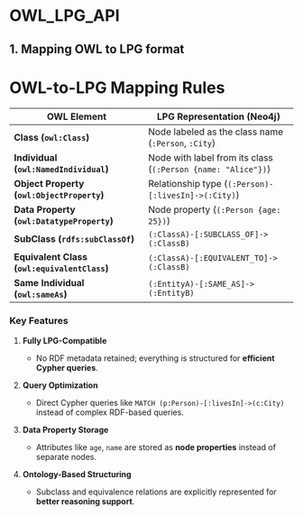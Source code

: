 # OWL_LPG_API

## 1. Mapping OWL to LPG format

# OWL-to-LPG Mapping Rules

| **OWL Element**                              | **LPG Representation (Neo4j)**                               |
| -------------------------------------------- | ------------------------------------------------------------ |
| **Class (`owl:Class`)**                      | Node labeled as the class name (`:Person`, `:City`)          |
| **Individual (`owl:NamedIndividual`)**       | Node with label from its class (`(:Person {name: "Alice"})`) |
| **Object Property (`owl:ObjectProperty`)**   | Relationship type (`(:Person)-[:livesIn]->(:City)`)          |
| **Data Property (`owl:DatatypeProperty`)**   | Node property (`(:Person {age: 25})`)                        |
| **SubClass (`rdfs:subClassOf`)**             | `(:ClassA)-[:SUBCLASS_OF]->(:ClassB)`                        |
| **Equivalent Class (`owl:equivalentClass`)** | `(:ClassA)-[:EQUIVALENT_TO]->(:ClassB)`                      |
| **Same Individual (`owl:sameAs`)**           | `(:EntityA)-[:SAME_AS]->(:EntityB)`                          |

### Key Features

1. **Fully LPG-Compatible**
   - No RDF metadata retained; everything is structured for **efficient Cypher queries**.
2. **Query Optimization**
   - Direct Cypher queries like `MATCH (p:Person)-[:livesIn]->(c:City)` instead of complex RDF-based queries.
3. **Data Property Storage**

   - Attributes like `age`, `name` are stored as **node properties** instead of separate nodes.

4. **Ontology-Based Structuring**
   - Subclass and equivalence relations are explicitly represented for **better reasoning support**.
